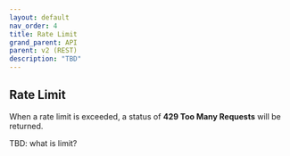```yaml
---
layout: default
nav_order: 4
title: Rate Limit
grand_parent: API
parent: v2 (REST)
description: "TBD"
---
```


## Rate Limit

When a rate limit is exceeded, a status of **429 Too Many Requests** will be returned.

TBD: what is limit?
